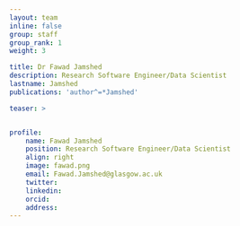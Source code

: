 ```yaml
---
layout: team
inline: false
group: staff
group_rank: 1
weight: 3

title: Dr Fawad Jamshed
description: Research Software Engineer/Data Scientist
lastname: Jamshed
publications: 'author^=*Jamshed'

teaser: >


profile:
    name: Fawad Jamshed
    position: Research Software Engineer/Data Scientist
    align: right
    image: fawad.png
    email: Fawad.Jamshed@glasgow.ac.uk
    twitter:
    linkedin:
    orcid:
    address:
---
```


